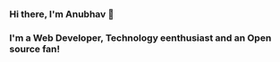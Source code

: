 ### Hi there, I'm Anubhav 👋

### I'm a Web Developer, Technology eenthusiast and an Open source fan!

<!--
**Anubhavguptabhaya/Anubhavguptabhaya** is a ✨ _special_ ✨ repository because its `README.md` (this file) appears on your GitHub profile.

Here are some ideas to get you started:

- 🔭 I’m currently working on: Full Stack Development
- 🌱 I’m currently learning: ReactJs and VueJs
- 📫 Reach me at: anubhavguptabhaya@gmail.com
- 🥅 2020 Goals: Contribute more to Open Source projects
- ⚡ Fun fact: I love to draw and travel



### Spotify Playing 🎧

[<img src="https://now-playing-codestackr.vercel.app/api/spotify-playing" alt="codeSTACKr Spotify Playing" width="350" />](https://open.spotify.com/user/swyqyimdc12jajde4vpwd2x1b)

-->
